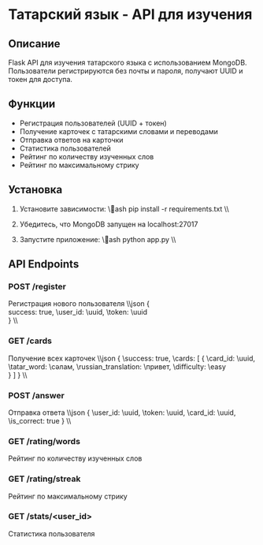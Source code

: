 # Татарский язык - API для изучения

## Описание
Flask API для изучения татарского языка с использованием MongoDB. Пользователи регистрируются без почты и пароля, получают UUID и токен для доступа.

## Функции
- Регистрация пользователей (UUID + токен)
- Получение карточек с татарскими словами и переводами
- Отправка ответов на карточки
- Статистика пользователей
- Рейтинг по количеству изученных слов
- Рейтинг по максимальному стрику

## Установка

1. Установите зависимости:
\\\ash
pip install -r requirements.txt
\\\

2. Убедитесь, что MongoDB запущен на localhost:27017

3. Запустите приложение:
\\\ash
python app.py
\\\

## API Endpoints

### POST /register
Регистрация нового пользователя
\\\json
{
  \
success\: true,
  \user_id\: \uuid\,
  \token\: \uuid\
}
\\\

### GET /cards
Получение всех карточек
\\\json
{
  \success\: true,
  \cards\: [
    {
      \card_id\: \uuid\,
      \tatar_word\: \сәлам\,
      \russian_translation\: \привет\,
      \difficulty\: \easy\
    }
  ]
}
\\\

### POST /answer
Отправка ответа
\\\json
{
  \user_id\: \uuid\,
  \token\: \uuid\,
  \card_id\: \uuid\,
  \is_correct\: true
}
\\\

### GET /rating/words
Рейтинг по количеству изученных слов

### GET /rating/streak
Рейтинг по максимальному стрику

### GET /stats/<user_id>
Статистика пользователя
